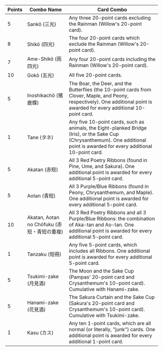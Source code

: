 | Points | Combo Name | Card Combo |
|--------|------------|------------|
| 5  | Sankō (三光) | Any three 20-point cards excluding the Rainman (Willow's 20-point card).
| 8  | Shikō (四光) | The four 20-point cards which exclude the Rainman (Willow's 20-point card).
| 7  | Ame-Shikō (雨四光) | Any four 20-point cards including the Rainman (Willow's 20-point card).
| 10 | Gokō (五光) |  All five 20-point cards.
| 5  | Inoshikachō (猪鹿蝶) |  The Boar, the Deer, and the Butterflies (the 10-point cards from Clover, Maple, and Peony, respectively). One additional point is awarded for every additional 10-point card.
| 1  | Tane (タネ) |  Any five 10-point cards, such as animals, the Eight-planked Bridge (Iris), or the Sake Cup (Chrysanthemum). One additional point is awarded for every additional 10-point card.
| 5  | Akatan (赤短) | All 3 Red Poetry Ribbons (found in Pine, Ume, and Sakura). One additional point is awarded for every additional 5-point card.
| 5  | Aotan (青短) | All 3 Purple/Blue Ribbons (found in Peony, Chrysanthemum, and Maple). One additional point is awarded for every additional 5-point card.
| 10 | Akatan, Aotan no Chōfuku (赤短・青短の重複) | All 3 Red Poetry Ribbons and all 3 Purple/Blue Ribbons: the combination of Aka-tan and Ao-tan. One additional point is awarded for every additional 5-point card.
| 1  | Tanzaku (短冊)  |  Any five 5-point cards, which includes all Ribbons. One additional point is awarded for every additional 5-point card.
| 5  | Tsukimi-zake (月見酒) | The Moon and the Sake Cup (Pampas' 20-point card and Crysanthemum's 10-point card). Cumulative with Hanami-zake.
| 5  | Hanami-zake (花見酒) |  The Sakura Curtain and the Sake Cup (Sakura's 20-point card and Crysanthemum's 10-point card). Cumulative with Tsukimi-zake.
| 1  | Kasu (カス) |  Any ten 1-point cards, which are all normal (or literally, "junk") cards. One additional point is awarded for every additional 1-point card.
